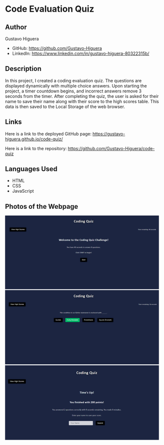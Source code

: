# Code Evaluation Quiz

## Author
Gustavo Higuera
* GitHub: https://github.com/Gustavo-Higuera
* LinkedIn: https://www.linkedin.com/in/gustavo-higuera-80322315b/


## Description

In this project, I created a coding evaluation quiz. The questions are displayed dynamically with multiple choice answers. Upon starting the project, a timer countdown begins, and incorrect answers remove 3 seconds from the timer. After completing the quiz, the user is asked for their name to save their name along with their score to the high scores table. This data is then saved to the Local Storage of the web browser.


## Links

Here is a link to the deployed GitHub page:
https://gustavo-higuera.github.io/code-quiz/

Here is a link to the repository:
https://github.com/Gustavo-Higuera/code-quiz

## Languages Used
- HTML
- CSS
- JavaScript


## Photos of the Webpage
![screenshot 1](./assets/images/Screenshot%20(4).png)
![screenshot 2](./assets/images/Screenshot%20(3).png)
![screenshot 3](./assets/images/Screenshot%20(6).png)
